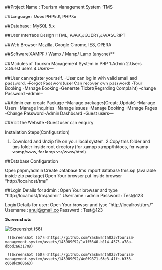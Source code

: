 ##Project Name : 	Tourism Management System -TMS

##Language   :   Used	PHP5.6, PHP7.x

##Database	  :   MySQL 5.x

##User Interface Design	HTML, AJAX,JQUERY,JAVASCRIPT

##Web Browser	Mozilla, Google Chrome, IE8, OPERA

##Software	XAMPP / Wamp / Mamp/ Lamp (anyone)**

##Modules of Tourism Management System in PHP
1.Admin
2.Users
3.Guest users
4.Users—

##User can register yourself.
-User can log in with valid email and password.
-Forgot Password(user Can recover own password)
-Tour Booking
-Manage Booking
-Generate Ticket(Regarding Complaint)
-change Password
-Admin–

##Admin can create Package
-Manage packages(Create,Update)
-Manage Users
-Manage Inquiries
-Manage issues
-Manage Booking
-Manage Pages
-Change Password
-Admin Dashboard
-Guest users—

##Visit the Website
-Guest user can enquiry


Installation Steps(Configuration)
1. Download and Unzip file on your local system.
2.Copy tms folder and tms folder inside root directory (for xampp xampp/htdocs, for wamp wamp/www, for lamp var/www/html)

##Database Configuration

Open phpmyadmin
Create Database tms
Import database tms.sql (available inside zip package)
Open Your browser put inside browser “http://localhost/tms”

##Login Details for admin : 
Open Your browser and type  “http://localhost/tms/admin”
Username : admin
Password : Test@123

Login Details for user: 
Open Your browser and type “http://localhost/tms/”
Username : anuj@gmail.co
Password : Test@123

**Screenshots**

![Screenshot (56)](https://github.com/Yashwanth023/Tourism-management-system/assets/143989092/2b32ee59-82db-4ad5-b0d1-e5f18519de22)

     ![Screenshot (57)](https://github.com/Yashwanth023/Tourism-management-system/assets/143989092/1a165640-b214-4575-a78a-dbbd2a631708)

     ![Screenshot (60)](https://github.com/Yashwanth023/Tourism-management-system/assets/143989092/4e069871-63e3-41fc-b333-c068bc960663)




